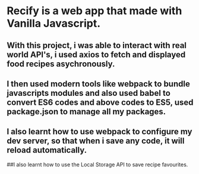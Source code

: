 # Recify is a web app that made with Vanilla Javascript.
## With this project, i was able to interact with real world API's, i used axios to fetch and displayed food recipes asychronously.
## I then used modern tools like webpack to bundle javascripts modules and also used babel to convert ES6 codes and above codes to ES5, used package.json to manage all my packages.
## I also learnt how to use webpack to configure my dev server, so that when i save any code, it will reload automatically.
##I also learnt how to use the Local Storage API to save recipe favourites.
